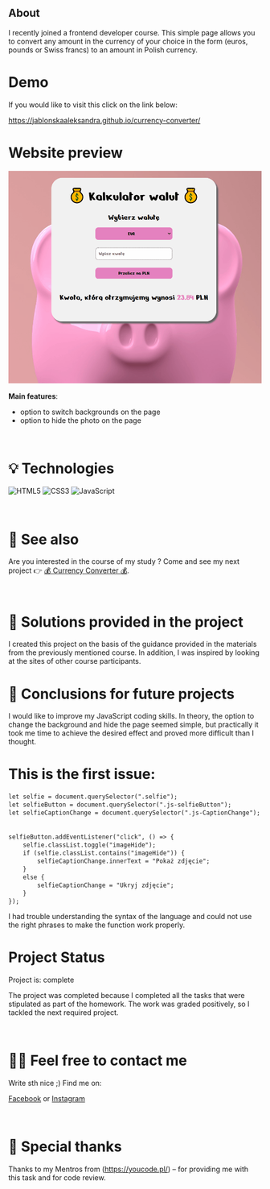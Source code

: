 ## About

I recently joined a frontend developer course. This simple page allows you to convert any amount in the currency of your choice in the form (euros, pounds or Swiss francs) to an amount in Polish currency.

# Demo 

If you would like to visit this click on the link below:

https://jablonskaaleksandra.github.io/currency-converter/

# Website preview

![GIF of my app](https://raw.githubusercontent.com/JablonskaAleksandra/currency-converter/main/images/converter.gif)

**Main features**:
- option to switch backgrounds on the page
- option to hide the photo on the page



&nbsp;
 
# 💡 Technologies
![HTML5](https://img.shields.io/badge/html5-%23E34F26.svg?style=for-the-badge&logo=html5&logoColor=white)
![CSS3](https://img.shields.io/badge/css3-%231572B6.svg?style=for-the-badge&logo=css3&logoColor=white)
![JavaScript](https://img.shields.io/badge/javascript-%23323330.svg?style=for-the-badge&logo=javascript&logoColor=%23F7DF1E)


&nbsp;
 
# 🔗 See also

Are you interested in the course of my study ?
Come and see my next project 👉 [💰 Currency Converter 💰](https://jablonskaaleksandra.github.io/currency-converter/).

&nbsp;
 
# 🤔 Solutions provided in the project

I created this project on the basis of the guidance provided in the materials from the previously mentioned course. In addition, I was inspired by looking at the sites of other course participants.


# 💭 Conclusions for future projects

I would like to improve my JavaScript coding skills. In theory, the option to change the background and hide the page seemed simple, but practically it took me time to achieve the desired effect and proved more difficult than I thought.

# This is the first issue:
```
let selfie = document.querySelector(".selfie");
let selfieButton = document.querySelector(".js-selfieButton");
let selfieCaptionChange = document.querySelector(".js-CaptionChange");


selfieButton.addEventListener("click", () => {
    selfie.classList.toggle("imageHide");
    if (selfie.classList.contains("imageHide")) {
        selfieCaptionChange.innerText = "Pokaż zdjęcie";
    }
    else {
        selfieCaptionChange = "Ukryj zdjęcie";
    }
});
```

I had trouble understanding the syntax of the language and could not use the right phrases to make the function work properly.


# Project Status
Project is: complete

The project was completed because I completed all the tasks that were stipulated as part of the homework. The work was graded positively, so I tackled the next required project.


&nbsp;

# 🙋‍♂️ Feel free to contact me
Write sth nice ;) Find me on:

[Facebook](https://www.facebook.com/profile.php?id=100000886447163) or [Instagram](https://www.instagram.com/_nemeyeth_/) 


&nbsp;

# 👏 Special thanks
Thanks to my Mentros from (https://youcode.pl/) – for providing me with this task and for code review.
